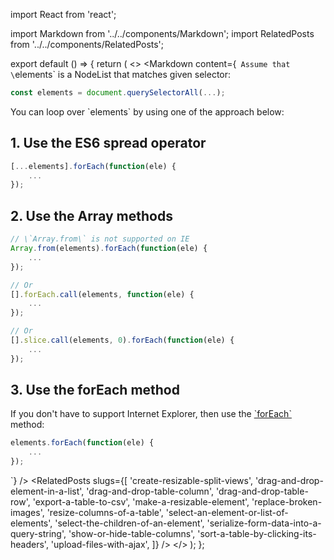 import React from 'react';

import Markdown from '../../components/Markdown';
import RelatedPosts from '../../components/RelatedPosts';

export default () => {
    return (
<>
<Markdown
    content={`
Assume that \`elements\` is a NodeList that matches given selector:

~~~ javascript
const elements = document.querySelectorAll(...);
~~~

You can loop over \`elements\` by using one of the approach below:

## 1. Use the ES6 spread operator

~~~ javascript
[...elements].forEach(function(ele) {
    ...
});
~~~

## 2. Use the Array methods

~~~ javascript
// \`Array.from\` is not supported on IE
Array.from(elements).forEach(function(ele) {
    ...
});

// Or
[].forEach.call(elements, function(ele) {
    ...
});

// Or
[].slice.call(elements, 0).forEach(function(ele) {
    ...
});
~~~

## 3. Use the forEach method

If you don't have to support Internet Explorer, then use the [\`forEach\`](https://developer.mozilla.org/en-US/docs/Web/API/NodeList/forEach) method:

~~~ javascript
elements.forEach(function(ele) {
    ...
});
~~~
`}
/>
<RelatedPosts
    slugs={[
        'create-resizable-split-views',
        'drag-and-drop-element-in-a-list',
        'drag-and-drop-table-column',
        'drag-and-drop-table-row',
        'export-a-table-to-csv',
        'make-a-resizable-element',
        'replace-broken-images',
        'resize-columns-of-a-table',
        'select-an-element-or-list-of-elements',
        'select-the-children-of-an-element',
        'serialize-form-data-into-a-query-string',
        'show-or-hide-table-columns',
        'sort-a-table-by-clicking-its-headers',
        'upload-files-with-ajax',
    ]}
/>
</>
    );
};

